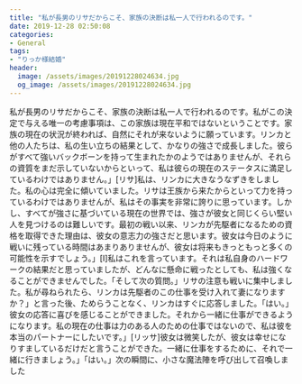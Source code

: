 ```yaml
---
title: "私が長男のリサだからこそ、家族の決断は私一人で行われるのです。"
date: 2019-12-28 02:50:08
categories:
- General
tags:
- "りっか様結婚"
header:
  image: /assets/images/20191228024634.jpg
  og_image: /assets/images/20191228024634.jpg
---
```


私が長男のリサだからこそ、家族の決断は私一人で行われるのです。私がこの決定で与える唯一の考慮事項は、この家族は現在平和ではないということです。家族の現在の状況が終われば、自然にそれが来ないように願っています。リンカと他の人たちは、私の生い立ちの結果として、かなりの強さで成長しました。彼らがすべて強いバックボーンを持って生まれたかのようではありませんが、それらの資質をまだ示していないからといって、私は彼らの現在のステータスに満足しているわけではありません。」[リサ]私は、リンカに大きなうなずきをしました。私の心は完全に傾いていました。リサは王族から来たからといって力を持っているわけではありませんが、私はその事実を非常に誇りに思っています。しかし、すべてが強さに基づいている現在の世界では、強さが彼女と同じくらい堅い人を見つけるのは難しいです。最初の戦い以来、リンカが先駆者になるための資格を取得できた理由は、彼女の意志力の強さだと思います。彼女は今日のように戦いに残っている時間はあまりありませんが、彼女は将来もきっともっと多くの可能性を示すでしょう。」[I]私はこれを言っています。それは私自身のハードワークの結果だと思っていましたが、どんなに懸命に戦ったとしても、私は強くなることができませんでした。「そして次の質問。」リサの注意も戦いに集中しました。私が尋ねられたら、リンカは先駆者のこの仕事を受け入れて妻になりますか？」と言った後、ためらうことなく、リンカはすぐに応答しました。「はい。」彼女の応答に喜びを感じることができました。それから一緒に仕事ができるようになります。私の現在の仕事は力のある人のための仕事ではないので、私は彼を本当のパートナーにしたいです。」[リッサ]彼女は微笑したが、彼女は幸せになりすましているだけだと言うことができた。一緒に仕事をするために、それで一緒に行きましょう。」「はい。」次の瞬間に、小さな魔法陣を呼び出して召喚しました
